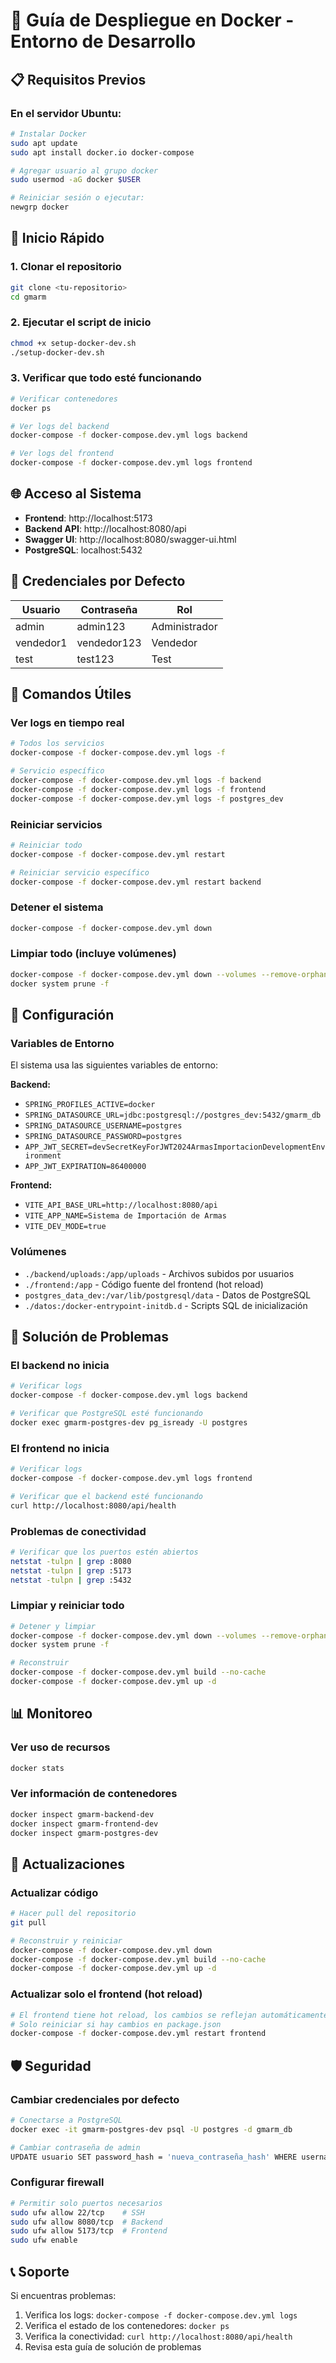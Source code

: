 # 🐳 Guía de Despliegue en Docker - Entorno de Desarrollo

## 📋 Requisitos Previos

### En el servidor Ubuntu:
```bash
# Instalar Docker
sudo apt update
sudo apt install docker.io docker-compose

# Agregar usuario al grupo docker
sudo usermod -aG docker $USER

# Reiniciar sesión o ejecutar:
newgrp docker
```

## 🚀 Inicio Rápido

### 1. Clonar el repositorio
```bash
git clone <tu-repositorio>
cd gmarm
```

### 2. Ejecutar el script de inicio
```bash
chmod +x setup-docker-dev.sh
./setup-docker-dev.sh
```

### 3. Verificar que todo esté funcionando
```bash
# Verificar contenedores
docker ps

# Ver logs del backend
docker-compose -f docker-compose.dev.yml logs backend

# Ver logs del frontend
docker-compose -f docker-compose.dev.yml logs frontend
```

## 🌐 Acceso al Sistema

- **Frontend**: http://localhost:5173
- **Backend API**: http://localhost:8080/api
- **Swagger UI**: http://localhost:8080/swagger-ui.html
- **PostgreSQL**: localhost:5432

## 🔑 Credenciales por Defecto

| Usuario | Contraseña | Rol |
|---------|------------|-----|
| admin | admin123 | Administrador |
| vendedor1 | vendedor123 | Vendedor |
| test | test123 | Test |

## 📝 Comandos Útiles

### Ver logs en tiempo real
```bash
# Todos los servicios
docker-compose -f docker-compose.dev.yml logs -f

# Servicio específico
docker-compose -f docker-compose.dev.yml logs -f backend
docker-compose -f docker-compose.dev.yml logs -f frontend
docker-compose -f docker-compose.dev.yml logs -f postgres_dev
```

### Reiniciar servicios
```bash
# Reiniciar todo
docker-compose -f docker-compose.dev.yml restart

# Reiniciar servicio específico
docker-compose -f docker-compose.dev.yml restart backend
```

### Detener el sistema
```bash
docker-compose -f docker-compose.dev.yml down
```

### Limpiar todo (incluye volúmenes)
```bash
docker-compose -f docker-compose.dev.yml down --volumes --remove-orphans
docker system prune -f
```

## 🔧 Configuración

### Variables de Entorno

El sistema usa las siguientes variables de entorno:

**Backend:**
- `SPRING_PROFILES_ACTIVE=docker`
- `SPRING_DATASOURCE_URL=jdbc:postgresql://postgres_dev:5432/gmarm_db`
- `SPRING_DATASOURCE_USERNAME=postgres`
- `SPRING_DATASOURCE_PASSWORD=postgres`
- `APP_JWT_SECRET=devSecretKeyForJWT2024ArmasImportacionDevelopmentEnvironment`
- `APP_JWT_EXPIRATION=86400000`

**Frontend:**
- `VITE_API_BASE_URL=http://localhost:8080/api`
- `VITE_APP_NAME=Sistema de Importación de Armas`
- `VITE_DEV_MODE=true`

### Volúmenes

- `./backend/uploads:/app/uploads` - Archivos subidos por usuarios
- `./frontend:/app` - Código fuente del frontend (hot reload)
- `postgres_data_dev:/var/lib/postgresql/data` - Datos de PostgreSQL
- `./datos:/docker-entrypoint-initdb.d` - Scripts SQL de inicialización

## 🐛 Solución de Problemas

### El backend no inicia
```bash
# Verificar logs
docker-compose -f docker-compose.dev.yml logs backend

# Verificar que PostgreSQL esté funcionando
docker exec gmarm-postgres-dev pg_isready -U postgres
```

### El frontend no inicia
```bash
# Verificar logs
docker-compose -f docker-compose.dev.yml logs frontend

# Verificar que el backend esté funcionando
curl http://localhost:8080/api/health
```

### Problemas de conectividad
```bash
# Verificar que los puertos estén abiertos
netstat -tulpn | grep :8080
netstat -tulpn | grep :5173
netstat -tulpn | grep :5432
```

### Limpiar y reiniciar todo
```bash
# Detener y limpiar
docker-compose -f docker-compose.dev.yml down --volumes --remove-orphans
docker system prune -f

# Reconstruir
docker-compose -f docker-compose.dev.yml build --no-cache
docker-compose -f docker-compose.dev.yml up -d
```

## 📊 Monitoreo

### Ver uso de recursos
```bash
docker stats
```

### Ver información de contenedores
```bash
docker inspect gmarm-backend-dev
docker inspect gmarm-frontend-dev
docker inspect gmarm-postgres-dev
```

## 🔄 Actualizaciones

### Actualizar código
```bash
# Hacer pull del repositorio
git pull

# Reconstruir y reiniciar
docker-compose -f docker-compose.dev.yml down
docker-compose -f docker-compose.dev.yml build --no-cache
docker-compose -f docker-compose.dev.yml up -d
```

### Actualizar solo el frontend (hot reload)
```bash
# El frontend tiene hot reload, los cambios se reflejan automáticamente
# Solo reiniciar si hay cambios en package.json
docker-compose -f docker-compose.dev.yml restart frontend
```

## 🛡️ Seguridad

### Cambiar credenciales por defecto
```bash
# Conectarse a PostgreSQL
docker exec -it gmarm-postgres-dev psql -U postgres -d gmarm_db

# Cambiar contraseña de admin
UPDATE usuario SET password_hash = 'nueva_contraseña_hash' WHERE username = 'admin';
```

### Configurar firewall
```bash
# Permitir solo puertos necesarios
sudo ufw allow 22/tcp    # SSH
sudo ufw allow 8080/tcp  # Backend
sudo ufw allow 5173/tcp  # Frontend
sudo ufw enable
```

## 📞 Soporte

Si encuentras problemas:

1. Verifica los logs: `docker-compose -f docker-compose.dev.yml logs`
2. Verifica el estado de los contenedores: `docker ps`
3. Verifica la conectividad: `curl http://localhost:8080/api/health`
4. Revisa esta guía de solución de problemas 